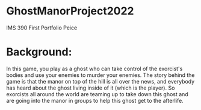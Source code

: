 # GhostManorProject2022
IMS 390 First Portfolio Peice

# Background:
In this game, you play as a ghost who can take control of the exorcist's bodies and use your enemies to murder your enemies. The story behind the game is that the manor on top of the hill is all over the news, and everybody has heard about the ghost living inside of it (which is the player). So exorcists all around the world are teaming up to take down this ghost and are going into the manor in groups to help this ghost get to the afterlife.
